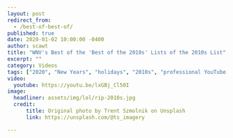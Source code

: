 ```yaml
---
layout: post
redirect_from: 
  - /best-of-best-of/
published: true
date: 2020-01-02 10:00:00 -0400
author: scawt
title: "WNV's Best of the 'Best of the 2010s' Lists of the 2010s List"
excerpt: ""
category: Videos
tags: ["2020", "New Years", "holidays", "2010s", "professional YouTube influencers", "best of", "new year, objectively worse me", "Monsanto", "like and subscribe", "monetization", "content creation strategies"]
video:
  youtube: https://youtu.be/lxGBj_Cl50I
image:
  headliner: assets/img/lol/rip-2010s.jpg
  credit: 
      title: Original photo by Trent Szmolnik on Unsplash
      link: https://unsplash.com/@ts_imagery

---
```


